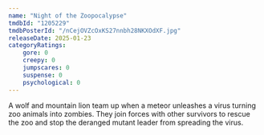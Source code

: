 ```yaml
---
name: "Night of the Zoopocalypse"
tmdbId: "1205229"
tmdbPosterId: "/nCejOVZcOxKS27nnbh28NKXOdXF.jpg"
releaseDate: 2025-01-23
categoryRatings:
    gore: 0
    creepy: 0
    jumpscares: 0
    suspense: 0
    psychological: 0
---
```

A wolf and mountain lion team up when a meteor unleashes a virus turning zoo animals into zombies. They join forces with other survivors to rescue the zoo and stop the deranged mutant leader from spreading the virus.
